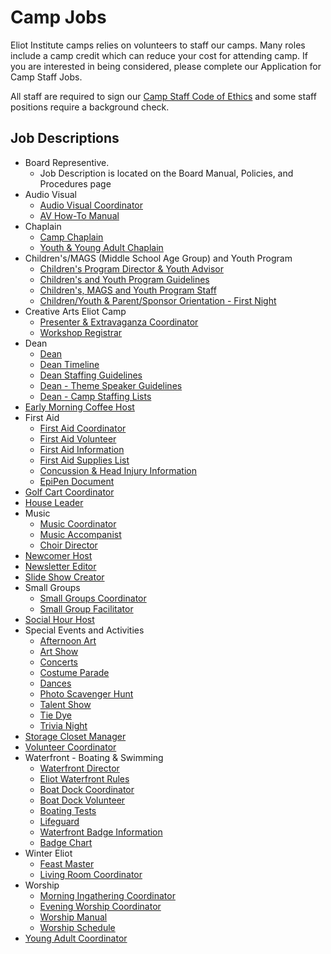# Camp Jobs

Eliot Institute camps relies on volunteers to staff our camps. Many roles include a camp credit which can reduce your cost for attending camp. If you are interested in being considered, please complete our Application for Camp Staff Jobs. 

All staff are required to sign our [Camp Staff Code of Ethics](pdf/policy/Camp_Staff_Code_of_Ethics__April_2019.pdf) and some staff positions require a background check. 

## Job Descriptions

- Board Representive.
    - Job Description is located on the Board Manual, Policies, and Procedures page
- Audio Visual
     - [Audio Visual Coordinator](pdf/job/av/AV_Coordinator_(2024).pdf) 
     - [AV How-To Manual](pdf/job/av/AV_Manual_(2024).pdf)     
- Chaplain
    - [Camp Chaplain](pdf/job/chaplain/Camp_Chaplain.(2017).pdf)
    - [Youth &amp; Young Adult Chaplain](pdf/job/chaplain/Youth-Young_Adult_Chaplain.(2017).pdf)
- Children's/MAGS (Middle School Age Group) and Youth Program
    - [Children's Program Director & Youth Advisor](pdf/job/youth/Children's_Program_Director_and_Youth_Advisor_(2024).pdf)
    - [Children's and Youth Program Guidelines](pdf/job/youth/Children's_and_Youth_Program_Guidelines_(2024).pdf)
    - [Children's, MAGS and Youth Program Staff](pdf/job/youth/Children's_and_Youth_Staff_(2024).pdf)
    - [Children/Youth & Parent/Sponsor Orientation - First Night](pdf/job/youth/Children_and_Youth_Orientation_Meetings_(2024).pdf)
- Creative Arts Eliot Camp
     - [Presenter & Extravaganza Coordinator](pdf/job/cae/2024_CAE_Presenter_Extravaganza_Coordinator_JD.pdf)
     - [Workshop Registrar](pdf/job/cae/CAW_coordinator_job_description_(2022).pdf)
- Dean
    - [Dean](pdf/job/dean/Dean_(2024).pdf.pdf)
    - [Dean Timeline](pdf/job/dean/Dean_-_Timeline_(2024).pdf)    
    - [Dean Staffing Guidelines](pdf/job/dean/Dean_-_Staffing_Guidelines_(2024).pdf)
    - [Dean - Theme Speaker Guidelines](pdf/job/dean/Dean_-_Theme_Speaker_(2024).pdf)
    - [Dean - Camp Staffing Lists](pdf/job/dean/Dean_-_Staffing_Guidelines_(2024).pdf)
- [Early Morning Coffee Host](pdf/job/misc/Early_Morning_Coffee_Host_(2017).pdf)
- First Aid
    - [First Aid Coordinator](pdf/job/firstaid/First_Aid_Coordinator_(Jul_2017).pdf)
    - [First Aid Volunteer](pdf/job/firstaid/First_Aid_Volunteer.(Jul_2017).pdf)
    - [First Aid Information](pdf/job/firstaid/First_Aid_Information_Chart_(Jul_2017).pdf)
    - [First Aid Supplies List](pdf/job/firstaid/First_Aid_Supllies_(2022).pdf)
    - [Concussion & Head Injury Information](pdf/job/firstaid/First_Aid_Info_-_Concussions__Head_Injuries__(2016).pdf)
    - [EpiPen Document](pdf/job/firstaid/EpiPen_Document_January_2019.pdf)
- [Golf Cart Coordinator](pdf/job/misc/Golf_Cart_Coordinator_Revised_Dec_2023.pdf)
- [House Leader](pdf/job/misc/House_Leader_(2024).pdf)
- Music
    - [Music Coordinator](pdf/job/music/Music_Coordinator__(2017).pdf)   
    - [Music Accompanist](pdf/job/music/Music_Accompanist_(2017).pdf)
    - [Choir Director](pdf/job/music/Choir_Director_(2017).pdf)
- [Newcomer Host](pdf/job/misc/Newcomer_Host_(2024).pdf)
- [Newsletter Editor](pdf/job/misc/Newsletter_Editor_(2024).pdf)
- [Slide Show Creator](pdf/job/misc/Slide_Show_Creator_(2017).pdf)
- Small Groups
    - [Small Groups Coordinator](pdf/job/smallgrp/Small_Group_Coordinator_(2024).pdf)  
    - [Small Group Facilitator](pdf/job/smallgrp/Small_Group_Facilitators_-_(2024).pdf)
- [Social Hour Host](pdf/job/misc/Social_Hour_Host_(2024).pdf)
- Special Events and Activities
    - [Afternoon Art](pdf/job/events/Afternoon_Art_Coordinator_(2016).pdf)
    - [Art Show](pdf/job/events/Art_Show_Coordinator_(2017)_.pdf)
    - [Concerts](pdf/job/events/Concerts_(2017).pdf)
    - [Costume Parade](pdf/job/events/Costume_Parade_Coordinator_(2017)_wpd.pdf)
    - [Dances](pdf/job/events/Dances_(2017).pdf)
    - [Photo Scavenger Hunt](pdf/job/events/Photo_Scavenger_Hunt__(2017).pdf)
    - [Talent Show](pdf/job/events/Talent_Show_Coordinator_(2017).pdf)
    - [Tie Dye](pdf/job/events/Tie-Dye_Coordinator_(2017)_.pdf)
    - [Trivia Night](pdf/job/events/Trivia_Night__(2017).pdf)
- [Storage Closet Manager](pdf/job/misc/Storage_Closet_Manager_(2023).pdf)
- [Volunteer Coordinator](pdf/job/misc/Volunteer_Coordinator_(2024).pdf)
- Waterfront - Boating & Swimming
    - [Waterfront Director](pdf/job/water/Waterfront_Director_(2023)__FINAL.pdf)
    - [Eliot Waterfront Rules](pdf/policy/Eliot_Waterfront_Rules_(2025).pdf)
    - [Boat Dock Coordinator](pdf/job/water/Boat_Dock_Coordinator_(2017).pdf)
    - [Boat Dock Volunteer](pdf/job/water/Boat_Dock_Volunteers__(2017).pdf)
    - [Boating Tests](pdf/job/water/Boating_Tests__(2017).pdf)
    - [Lifeguard](pdf/job/water/Lifeguard__(2023)_DRAFT_v4.pdf)
    - [Waterfront Badge Information](pdf/job/water/Swimming___Boating_Badges_Description_(2018).pdf)
    - [Badge Chart](pdf/job/water/Swimming___Boating_Badges_Chart_2018_Rev_1.pdf)
- Winter Eliot
    - [Feast Master](pdf/job/winter/Feast_Master_-_Winter_Eliot_(2017).pdf)
    - [Living Room Coordinator](pdf/job/winter/Living_Room_Coordinator_(2017).pdf)
- Worship
    - [Morning Ingathering Coordinator](pdf/job/worship/Morning_Ingathering_Coordinator_(2017).pdf)
    - [Evening Worship Coordinator](pdf/job/worship/Evening_Worship_Coordinator_Job_Description.pdf)
    - [Worship Manual](pdf/job/worship/Worship_Manual_(2017).pdf)
    - [Worship Schedule](pdf/job/worship/Worship_Coordinator_Planning_Grids.pdf)
- [Young Adult Coordinator](pdf/job/misc/Young_Adult_Coordinator_(2016).pdf)
